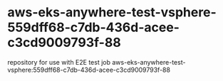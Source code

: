 # aws-eks-anywhere-test-vsphere-559dff68-c7db-436d-acee-c3cd9009793f-88
repository for use with E2E test job aws-eks-anywhere-test-vsphere:559dff68-c7db-436d-acee-c3cd9009793f-88
